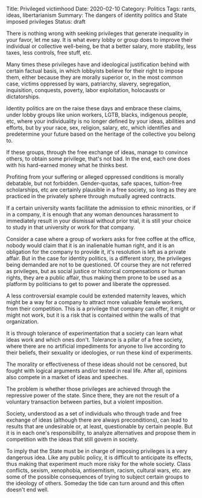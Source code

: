 Title: Privileged victimhood
Date: 2020-02-10
Category: Politics
Tags: rants, ideas, libertarianism
Summary: The dangers of identity politics and State imposed privileges 
Status: draft

There is nothing wrong with seeking privileges that generate inequality in your favor, let me say. It is what every lobby or group does to improve their individual or collective well-being, be that a better salary, more stability, less taxes, less controls, free stuff, etc.

Many times these privileges have and ideological justification behind with certain factual basis, in which lobbyists believe for their right to impose them, either because they are morally superior or, in the most common case, victims oppressed by wars, patriarchy, slavery, segregation, inquisition, conquests, poverty, labor exploitation, holocausts or dictatorships.

Identity politics are on the raise these days and embrace these claims, under lobby groups like union workers, LGTB, blacks, indigenous people, etc, where your individuality is no longer defined by your ideas, abilities and efforts, but by your race, sex, religion, salary, etc, which identifies and predetermine your future based on the heritage of the collective you belong to.

If these groups, through the free exchange of ideas, manage to convince others, to obtain some privilege, that's not bad. In the end, each one does with his hard-earned money what he thinks best.

Profiting from your suffering or alleged oppressed conditions is morally debatable, but not forbidden. Gender-quotas, safe spaces, tuition-free scholarships, etc are certainly plausible in a free society, so long as they are practiced in the privately sphere through mutually agreed contracts.

If a certain university wants facilitate the admission to ethnic minorities, or if in a company, it is enough that any woman denounces harassment to immediately result in your dismissal without prior trial, it is still your choice to study in that university or work for that company.

Consider a case where a group of workers asks for free coffee at the office, nobody would claim that it is an inalienable human right, and it is an obligation for the company to provide it, it's resolution is left as a private affair. But in the case for identity politics, is a different story, the privileges being demanded are not to be questioned. Of course they are not referred as privileges, but as social justice or historical compensations or human rights, they are a public affair, thus making them prone to be used as a platform by politicians to get to power and liberate the oppressed.

A less controversial example could be extended maternity leaves, which might be a way for a company to attract more valuable female workers, from their competition. This is a privilege that company can offer, it might or might not work, but it is a risk that is contained within the walls of that organization. 

It is through tolerance of experimentation that a society can learn what ideas work and which ones don't. Tolerance is a pillar of a free society, where there are no artificial impediments for anyone to live according to their beliefs, their sexuality or ideologies, or run these kind of experiments.

The morality or effectiveness of these ideas should not be censored, but fought with logical arguments and/or tested in real life. After all, opinions also compete in a market of ideas and speeches.

The problem is whether those privileges are achieved through the repressive power of the state. Since there, they are not the result of a voluntary transaction between parties, but a violent imposition.

Society, understood as a set of individuals who through trade and free exchange of ideas (although there are always preconditions), can lead to results that are undesirable or, at least, questionable by certain people. But it is in each one's responsibility, to analyze alternatives and propose them in competition with the ideas that still govern in society.

To imply that the State must be in charge of imposing privileges is a very dangerous idea. Like any public policy, it is difficult to anticipate its effects, thus making that experiment much more risky for the whole society. Class conflicts, sexism, xenophobia, antisemitism, racism, cultural wars, etc. are some of the possible consequences of trying to subject certain groups to the ideology of others. Someday the tide can turn around and this often doesn't end well.